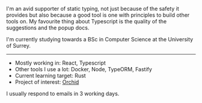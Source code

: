 I'm an avid supporter of static typing, not just because of the safety it provides but also because a good tool is one with principles to build other tools on. My favourite thing about Typescript is the quality of the suggestions and the popup docs.

I'm currently studying towards a BSc in Computer Science at the University of Surrey.

---

- Mostly working in: React, Typescript
- Other tools I use a lot: Docker, Node, TypeORM, Fastify
- Current learning target: Rust
- Project of interest: [Orchid](https://github.com/lbfalvy/orchid)

I usually respond to emails in 3 working days.
